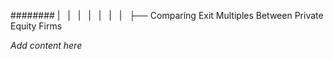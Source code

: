 ######## |   |   |   |   |   |   |   ├── Comparing Exit Multiples Between Private Equity Firms

*Add content here*